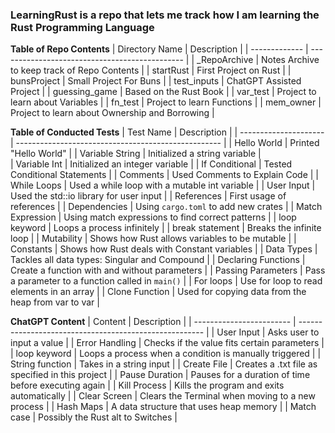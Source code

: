 ### LearningRust is a repo that lets me track how I am learning the Rust Programming Language

**Table of Repo Contents**
| Directory Name  | Description                                    |
| -------------   | ---------------------------------------------- |
| _RepoArchive    | Notes Archive to keep track of Repo Contents   |
| startRust       | First Project on Rust                          |
| bunsProject     | Small Project For Buns                         |
| test_inputs     | ChatGPT Assisted Project                       |
| guessing_game   | Based on the Rust Book                         |
| var_test        | Project to learn about Variables               |
| fn_test         | Project to learn Functions                     |
| mem_owner       | Project to learn about Ownership and Borrowing |

**Table of Conducted Tests**
| Test Name             | Description                                         |
| --------------------- | --------------------------------------------------- |
| Hello World           | Printed "Hello World"                               |
| Variable String       | Initialized a string variable                       |  
| Variable Int          | Initialized an integer variable                     | 
| If Conditional        | Tested Conditional Statements                       |
| Comments              | Used Comments to Explain Code                       |
| While Loops           | Used a while loop with a mutable int variable       | 
| User Input            | Used the std::io library for user input             |
| References            | First usage of references                           |
| Dependencies          | Using `cargo.toml` to add new crates                |
| Match Expression      | Using match expressions to find correct patterns    |
| loop keyword          | Loops a process infinitely                          |
| break statement       | Breaks the infinite loop                            |
| Mutability            | Shows how Rust allows variables to be mutable       |
| Constants             | Shows how Rust deals with Constant variables        |
| Data Types            | Tackles all data types: Singular and Compound       |
| Declaring Functions   | Create a function with and without parameters       |
| Passing Parameters    | Pass a parameter to a function called in `main()`   |
| For loops             | Use for loop to read elements in an array           |
| Clone Function        | Used for copying data from the heap from var to var |

**ChatGPT Content**
| Content                  | Description                                            |
| ------------------------ | ------------------------------------------------------ |
| User Input               | Asks user to input a value                             |
| Error Handling           | Checks if the value fits certain parameters            |
| loop keyword             | Loops a process when a condition is manually triggered |
| String function          | Takes in a string input                                |
| Create File              | Creates a .txt file as specified in this project       |
| Pause Duration           | Pauses for a duration of time before executing again   |
| Kill Process             | Kills the program and exits automatically              |
| Clear Screen             | Clears the Terminal when moving to a new process       |
| Hash Maps                | A data structure that uses heap memory                 |
| Match case               | Possibly the Rust alt to Switches                      |
